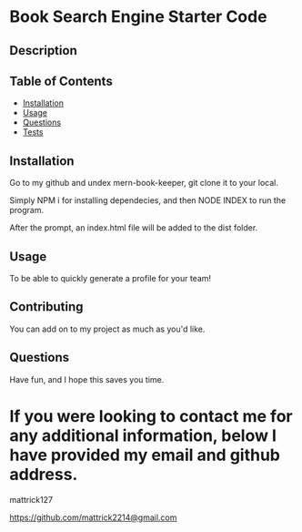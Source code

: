 # Book Search Engine Starter Code

## Description



## Table of Contents

* [Installation](#installation)
* [Usage](#usage)
* [Questions](#questions)
* [Tests](#tests)

## Installation

Go to my github and undex mern-book-keeper, git clone it to your local.

Simply NPM i for installing dependecies, and then NODE INDEX to run the program.

After the prompt, an index.html file will be added to the dist folder.

## Usage

To be able to quickly generate a profile for your team!

## Contributing

You can add on to my project as much as you'd like.

## Questions

Have fun, and I hope this saves you time.

# If you were looking to contact me for any additional information, below I have provided my email and github address.

mattrick127

https://github.com/mattrick2214@gmail.com

